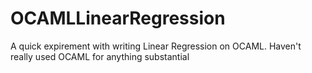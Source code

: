 # OCAMLLinearRegression
A quick expirement with writing Linear Regression on OCAML. Haven't really used OCAML for anything substantial
